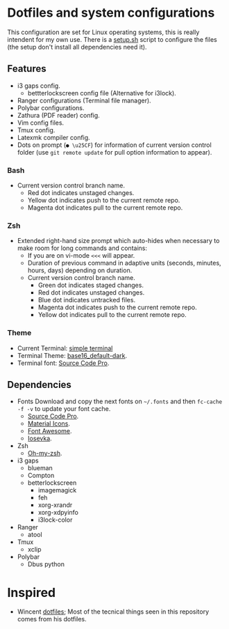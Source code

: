# Dotfiles and system configurations

This configuration are set for Linux operating systems, this is really intendent for my own use.  There is a [setup.sh](https://github.com/fredo0522/Dotfiles/blob/master/setup.sh) script to configure the files (the setup don't install all dependencies need it).

## Features
* i3 gaps config.
    * bettterlockscreen config file (Alternative for i3lock).
* Ranger configurations (Terminal file manager).
* Polybar configurations.
* Zathura (PDF reader) config.
* Vim config files.
* Tmux config.
* Latexmk compiler config.
* Dots on prompt (`● \u25CF`) for information of current version control folder (use `git remote update` for pull option information to appear).

### Bash
* Current version control branch name.
    * Red dot indicates unstaged changes.
    * Yellow dot indicates push to the current remote repo.
    * Magenta dot indicates pull to the current remote repo.

### Zsh
* Extended right-hand size prompt which auto-hides when necessary to make room for long commands and contains:
    * If you are on vi-mode `<<<` will appear.
    * Duration of previous command in adaptive units (seconds, minutes, hours, days) depending on duration.
    * Current version control branch name.
        * Green dot indicates staged changes.
        * Red dot indicates unstaged changes.
        * Blue dot indicates untracked files.
        * Magenta dot indicates push to the current remote repo.
        * Yellow dot indicates pull to the current remote repo.

### Theme
* Current Terminal: [simple terminal](https://st.suckless.org/)
* Terminal Theme: [base16_default-dark](https://github.com/chriskempson/base16-shell).
* Terminal font: [Source Code Pro](https://github.com/adobe-fonts/source-code-pro).

## Dependencies
* Fonts
Download and copy the next fonts on `~/.fonts` and then `fc-cache -f -v` to update your font cache.
    * [Source Code Pro](https://github.com/adobe-fonts/source-code-pro).
    * [Material Icons](https://github.com/google/material-design-icons).
    * [Font Awesome](https://fontawesome.com/).
    * [Iosevka](https://github.com/be5invis/Iosevka/tree/master).
* Zsh
    * [Oh-my-zsh](https://github.com/robbyrussell/oh-my-zsh).
* i3 gaps
    * blueman
    * Compton
    * betterlockscreen
        * imagemagick
        * feh
        * xorg-xrandr
        * xorg-xdpyinfo
        * i3lock-color
* Ranger
    * atool
* Tmux
    * xclip
* Polybar
    * Dbus python

# Inspired
* Wincent [dotfiles](https://github.com/wincent/wincent); Most of the tecnical things seen in this repository comes from his dotfiles.


